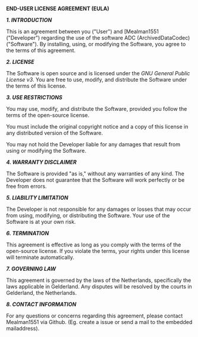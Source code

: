 **END-USER LICENSE AGREEMENT (EULA)**

***1. INTRODUCTION***

This is an agreement between you (\"User\") and \[Mealman1551
(\"Developer\") regarding the use of the software ADC
(ArchivedDataCodec) (\"Software\"). By installing, using, or modifying
the Software, you agree to the terms of this agreement.

***2. LICENSE***

The Software is open source and is licensed under the *GNU General
Public License v3*. You are free to use, modify, and distribute the
Software under the terms of this license.

***3. USE RESTRICTIONS***

You may use, modify, and distribute the Software, provided you follow
the terms of the open-source license.

You must include the original copyright notice and a copy of this
license in any distributed version of the Software.

You may not hold the Developer liable for any damages that result from
using or modifying the Software.

***4. WARRANTY DISCLAIMER***

The Software is provided \"as is,\" without any warranties of any kind.
The Developer does not guarantee that the Software will work perfectly
or be free from errors.

***5. LIABILITY LIMITATION***

The Developer is not responsible for any damages or losses that may
occur from using, modifying, or distributing the Software. Your use of
the Software is at your own risk.

***6. TERMINATION***

This agreement is effective as long as you comply with the terms of the
open-source license. If you violate the terms, your rights under this
license will terminate automatically.

***7. GOVERNING LAW***

This agreement is governed by the laws of the Netherlands, specifically
the laws applicable in Gelderland. Any disputes will be resolved by the
courts in Gelderland, the Netherlands.

***8. CONTACT INFORMATION***

For any questions or concerns regarding this agreement, please contact
Mealman1551 via Github. (Eg. create a issue or send a mail to the
embedded mailaddress).
